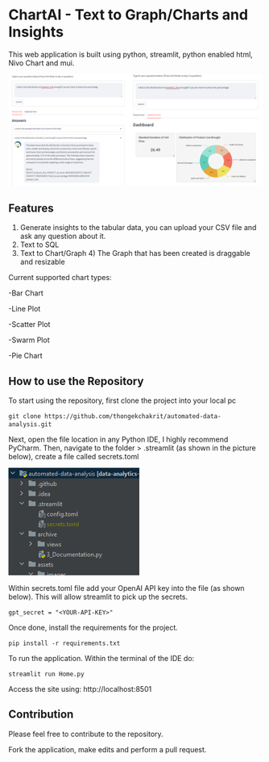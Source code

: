 # ChartAI - Text to Graph/Charts and Insights
This web application is built using python, streamlit, python enabled html, Nivo Chart and mui.



![overview_of_app.png](assets%2Fimages%2Foverview_of_app.png)

## Features
 
1) Generate insights to the tabular data, you can upload your CSV file and ask any question about it.
2) Text to SQL
3) Text to Chart/Graph
   4) The Graph that has been created is draggable and resizable

Current supported chart types:

-Bar Chart

-Line Plot

-Scatter Plot

-Swarm Plot

-Pie Chart

## How to use the Repository
To start using the repository, first clone the project into your local pc

```
git clone https://github.com/thongekchakrit/automated-data-analysis.git
```

Next, open the file location in any Python IDE, I highly recommend PyCharm. 
Then, navigate to the folder > .streamlit (as shown in the picture below), create a file called secrets.toml

![add_secrets_toml.png](assets%2Fimages%2Fadd_secrets_toml.png)

Within secrets.toml file add your OpenAI API key into the file (as shown below). This will allow streamlit to pick up the secrets.

```
gpt_secret = "<YOUR-API-KEY>"
```

Once done, install the requirements for the project.

```
pip install -r requirements.txt
```

To run the application. Within the terminal of the IDE do:

```
streamlit run Home.py
```

Access the site using: http://localhost:8501

## Contribution
Please feel free to contribute to the repository.

Fork the application, make edits and perform a pull request. 
